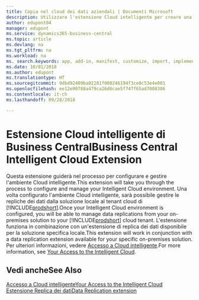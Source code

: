 ```yaml
---
title: Copia nel cloud dei dati aziendali | Documenti Microsoft
description: Utilizzare l'estensione Cloud intelligente per creare una copia nel cloud dei dati per connettersi a Cloud intelligente.
author: edupont04
manager: edupont
ms.service: dynamics365-business-central
ms.topic: article
ms.devlang: na
ms.tgt_pltfrm: na
ms.workload: na
ms. search.keywords: app, add-in, manifest, customize, import, implement
ms.date: 10/01/2018
ms.author: edupont
ms.translationtype: HT
ms.sourcegitcommit: 9dbd92409ba02281f008246194f3ce0c53e4e001
ms.openlocfilehash: ee12e90788a479ca26d6cae5f747f65ad7008306
ms.contentlocale: it-ch
ms.lasthandoff: 09/28/2018

---
```


# <a name="business-central-intelligent-cloud-extension"></a><span data-ttu-id="41df6-103">Estensione Cloud intelligente di Business Central</span><span class="sxs-lookup"><span data-stu-id="41df6-103">Business Central Intelligent Cloud Extension</span></span>

<span data-ttu-id="41df6-104">Questa estensione guiderà nel processo per configurare e gestire l'ambiente Cloud intelligente.</span><span class="sxs-lookup"><span data-stu-id="41df6-104">This extension will take you through the process to configure and manage your Intelligent Cloud environment.</span></span> <span data-ttu-id="41df6-105">Una volta configurato l'ambiente Cloud intelligente, sarà possibile gestire le repliche dei dati dalla soluzione locale al tenant cloud di [!INCLUDE[prodshort](includes/prodshort.md)].</span><span class="sxs-lookup"><span data-stu-id="41df6-105">Once your Intelligent Cloud environment is configured, you will be able to manage data replications from your on-premises solution to your [!INCLUDE[prodshort](includes/prodshort.md)] cloud tenant.</span></span> <span data-ttu-id="41df6-106">L'estensione funziona in combinazione con un'estensione di replica dei dati disponibile per la soluzione specifica locale.</span><span class="sxs-lookup"><span data-stu-id="41df6-106">This extension will work in conjunction with a data replication extension available for your specific on-premises solution.</span></span> <span data-ttu-id="41df6-107">Per ulteriori informazioni, vedere [Accesso a Cloud intelligente](about-intelligent-cloud.md).</span><span class="sxs-lookup"><span data-stu-id="41df6-107">For more information, see [Your Access to the Intelligent Cloud](about-intelligent-cloud.md).</span></span>  

## <a name="see-also"></a><span data-ttu-id="41df6-108">Vedi anche</span><span class="sxs-lookup"><span data-stu-id="41df6-108">See Also</span></span>

[<span data-ttu-id="41df6-109">Accesso a Cloud intelligente</span><span class="sxs-lookup"><span data-stu-id="41df6-109">Your Access to the Intelligent Cloud</span></span>](about-intelligent-cloud.md)  
[<span data-ttu-id="41df6-110">Estensione Replica dei dati</span><span class="sxs-lookup"><span data-stu-id="41df6-110">Data Replication extension</span></span>](ui-extensions-data-replication.md)  

